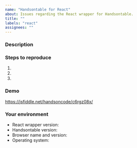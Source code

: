 ```yaml
---
name: "Handsontable for React"
about: Issues regarding the React wrapper for Handsontable.
title: ""
labels: "react"
assignees: ""
---
```


### Description
<!--- Tell us what happens and what should happen -->

### Steps to reproduce
<!--- Provide steps to reproduce this issue -->
1.
2.
3.

### Demo
<!--- Provide a link to a live example on JSFiddle or CodePen or fill the following demo with your settings -->
https://jsfiddle.net/handsoncode/c6rgz08x/

### Your environment
* React wrapper version:
* Handsontable version:
* Browser name and version:
* Operating system:
